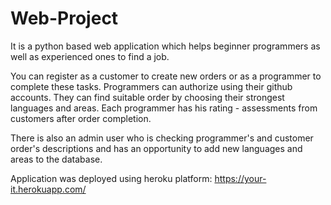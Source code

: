# Web-Project

It is a python based web application which helps beginner programmers as well as experienced ones to find a job.

You can register as a customer to create new orders or as a programmer to complete these tasks.
Programmers can authorize using their github accounts. They can find suitable order by choosing their strongest languages and areas.
Each programmer has his rating - assessments from customers after order completion.

There is also an admin user who is checking programmer's and customer order's descriptions and has an opportunity to add new languages and areas to the database.


Application was deployed using heroku platform: https://your-it.herokuapp.com/
